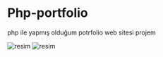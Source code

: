 # Php-portfolio
 php ile yapmış olduğum potrfolio web sitesi projem


![resim](image/anasayfa.png)
![resim](image/iletisim.png)
